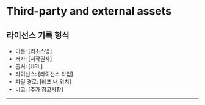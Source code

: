 # Third-party and external assets

## 라이선스 기록 형식

- 이름: [리소스명]
- 저자: [저작권자]
- 출처: [URL]
- 라이선스: [라이선스 타입]
- 파일 경로: [레포 내 위치]
- 비고: [추가 참고사항]

---

<!-- 항목 추가 예시
- 이름: Example Font
- 저자: Font Designer
- 출처: https://example.com
- 라이선스: OFL 1.1
- 파일 경로: originals/fonts/example-font.otf
- 비고: 상업적 이용 가능
-->